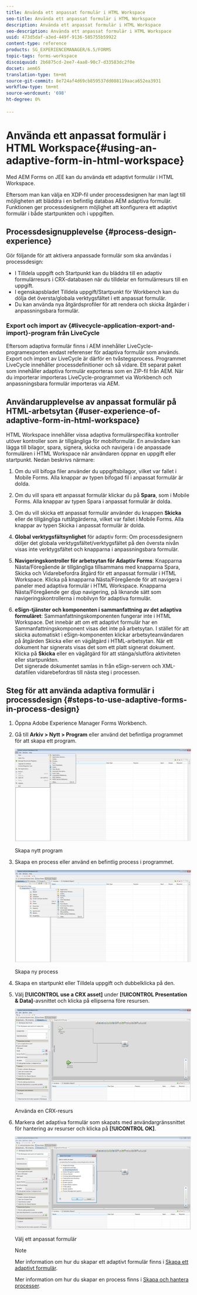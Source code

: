 ```yaml
---
title: Använda ett anpassat formulär i HTML Workspace
seo-title: Använda ett anpassat formulär i HTML Workspace
description: Använda ett anpassat formulär i HTML Workspace
seo-description: Använda ett anpassat formulär i HTML Workspace
uuid: 473d5daf-a3ed-449f-9136-585755b59922
content-type: reference
products: SG_EXPERIENCEMANAGER/6.5/FORMS
topic-tags: forms-workspace
discoiquuid: 2b6875cd-2ee7-4aa8-90c7-d33583dc2f0e
docset: aem65
translation-type: tm+mt
source-git-commit: 8e724af4d69cb859537dd088119aaca652ea3931
workflow-type: tm+mt
source-wordcount: '698'
ht-degree: 0%

---
```



# Använda ett anpassat formulär i HTML Workspace{#using-an-adaptive-form-in-html-workspace}

Med AEM Forms on JEE kan du använda ett adaptivt formulär i HTML Workspace.

Eftersom man kan välja en XDP-fil under processdesignen har man lagt till möjligheten att bläddra i en befintlig databas AEM adaptiva formulär. Funktionen ger processdesignern möjlighet att konfigurera ett adaptivt formulär i både startpunkten och i uppgiften.

## Processdesignupplevelse {#process-design-experience}

Gör följande för att aktivera anpassade formulär som ska användas i processdesign:

* I Tilldela uppgift och Startpunkt kan du bläddra till en adaptiv formulärresurs i CRX-databasen när du tilldelar en formulärresurs till en uppgift.
* I egenskapsbladet Tilldela uppgift/Startpunkt för Workbench kan du dölja det översta/globala verktygsfältet i ett anpassat formulär.
* Du kan använda nya åtgärdsprofiler för att rendera och skicka åtgärder i anpassningsbara formulär.

### Export och import av {#livecycle-application-export-and-import}-program från LiveCycle

Eftersom adaptiva formulär finns i AEM innehåller LiveCycle-programexporten endast referenser för adaptiva formulär som används. Export och import av LiveCycle är därför en tvåstegsprocess. Programmet LiveCycle innehåller processdefinitioner och så vidare. Ett separat paket som innehåller adaptiva formulär exporteras som en ZIP-fil från AEM. När du importerar importeras LiveCycle-programmet via Workbench och anpassningsbara formulär importeras via AEM.

## Användarupplevelse av anpassat formulär på HTML-arbetsytan {#user-experience-of-adaptive-form-in-html-workspace}

HTML Workspace innehåller vissa adaptiva formulärspecifika kontroller utöver kontroller som är tillgängliga för mobilformulär. En användare kan lägga till bilagor, spara, signera, skicka och navigera i de anpassade formulären i HTML Workspace när användaren öppnar en uppgift eller startpunkt. Nedan beskrivs närmare:

1. Om du vill bifoga filer använder du uppgiftsbilagor, vilket var fallet i Mobile Forms. Alla knappar av typen bifogad fil i anpassat formulär är dolda.

1. Om du vill spara ett anpassat formulär klickar du på **Spara**, som i Mobile Forms. Alla knappar av typen Spara i anpassat formulär är dolda.

1. Om du vill skicka ett anpassat formulär använder du knappen **Skicka** eller de tillgängliga ruttåtgärderna, vilket var fallet i Mobile Forms. Alla knappar av typen Skicka i anpassat formulär är dolda.

1. **Global verktygsfältsynlighet** för adaptiv form: Om processdesignern döljer det globala verktygsfältet/verktygsfältet på den översta nivån visas inte verktygsfältet och knapparna i anpassningsbara formulär.

1. **Navigeringskontroller för arbetsytan för Adaptiv Forms**: Knapparna Nästa/Föregående är tillgängliga tillsammans med knapparna Spara, Skicka och Vidarebefordra åtgärd för ett anpassat formulär i HTML Workspace. Klicka på knapparna Nästa/Föregående för att navigera i paneler med adaptiva formulär i HTML Workspace. Knapparna Nästa/Föregående ger djup navigering, på liknande sätt som navigeringskontrollerna i mobilvyn för adaptiva formulär.

1. **eSign-tjänster och komponenten i sammanfattning av det adaptiva formuläret**: Sammanfattningskomponenten fungerar inte i HTML Workspace. Det innebär att om ett adaptivt formulär har en Sammanfattningskomponent visas det inte på arbetsytan. I stället för att skicka automatiskt i eSign-komponenten klickar arbetsyteanvändaren på åtgärden Skicka eller en vägåtgärd i HTML-arbetsytan. När ett dokument har signerats visas det som ett platt signerat dokument. Klicka på **Skicka** eller en vägåtgärd för att stänga/slutföra aktiviteten eller startpunkten.\
   Det signerade dokumentet samlas in från eSign-servern och XML-datafilen vidarebefordras till nästa steg i processen.

## Steg för att använda adaptiva formulär i processdesign {#steps-to-use-adaptive-forms-in-process-design}

1. Öppna Adobe Experience Manager Forms Workbench.

1. Gå till **Arkiv > Nytt > Program** eller använd det befintliga programmet för att skapa ett program.

   ![Skapa nytt program](assets/create_new_appl.png)

   Skapa nytt program

1. Skapa en process eller använd en befintlig process i programmet.

   ![Skapa ny process](assets/create_new_process.png)

   Skapa ny process

1. Skapa en startpunkt eller Tilldela uppgift och dubbelklicka på den.
1. Välj **[!UICONTROL use a CRX asset]** under **[!UICONTROL Presentation & Data]**-avsnittet och klicka på ellipserna före resursen.

   ![Använda en CRX-resurs](assets/use_crx_asset.png)

   Använda en CRX-resurs

1. Markera det adaptiva formulär som skapats med användargränssnittet för hantering av resurser och klicka på **[!UICONTROL OK]**.

   ![Välj ett anpassat formulär](assets/selecting_form.png)

   Välj ett anpassat formulär

   >[!NOTE]
   >
   >Mer information om hur du skapar ett adaptivt formulär finns i [Skapa ett adaptivt formulär](../../forms/using/creating-adaptive-form.md).
   >
   >
   >Mer information om hur du skapar en process finns i [Skapa och hantera processer](https://help.adobe.com/en_US/AEMForms/6.1/WorkbenchHelp/WS92d06802c76abadb-1cc35bda128261a20dd-7ff7.2.html).

